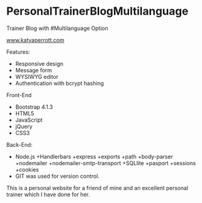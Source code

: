 # PersonalTrainerBlogMultilanguage
Trainer Blog with #Multilanguage Option

www.katyaperrott.com


Features:
- Responsive design
- Message form
- WYSIWYG editor
- Authentication with bcrypt hashing

Front-End
- Bootstrap 4.1.3
- HTML5
- JavaScript
- jQuery
- CSS3

Back-End:
- Node.js 
   +Handlerbars
   +express
   +exports
   +path
   +body-parser
   +nodemailer
   +nodemailer-smtp-transport
   +SQLlite
   +pasport
   +sessions
   +cookies
- GIT was used for version control.

This is a personal website for a friend of mine and an excellent personal trainer which I have done for her. 
